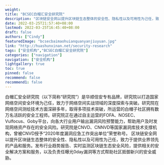 ```yaml
---
weight: 
title: "BCSEC白帽汇安全研究院"
description: "区块链安全网以提升区块链生态整体的安全性、隐私性以及可用性为己任，致力于提供业界领先的产品和服务"
date: 2022-03-25T21:57:40+08:00
lastmod: 2022-03-25T16:45:40+08:00
draft: false
authors: ["Cindy"]
featuredImage: "bcsecbaimaohuianquanyanjiuyuan.jpg"
link: "http://huashunxinan.net/security-research"
tags: ["安全机构","BCSEC白帽汇安全研究院"]
categories: ["navigation"]
navigation: ["安全机构"]
lightgallery: true
toc: true
pinned: false
recommend: false
recommend1: false
---
```


白帽汇安全研究院（以下简称“研究院”）是华顺信安专有品牌，研究院以打造国家网络空间安全环境为己任，致力于网络空间实战领域的深度探索与突破。研究院在网络空间测绘技术方面深耕多年，取得多项技术突破，所运营的白帽子社区拥有数万名活跃的安全工程师。研究院正在通过自主运营的FOFA、NOSEC、Vulfocus、Goby平台，向各大行业用户输出漏洞风险预警能力，帮助用户及时发现网络资产存在的安全风险。研究院是CNVD、CNNVD等国家漏洞库技术支撑机构，曾被CNVD授予“2020年度漏洞应急工作突出单位”荣誉称号。
区块链安全网以提升区块链生态整体的安全性、隐私性以及可用性为己任，致力于提供业界领先的产品和服务。发布行业趋势报告、实时监测区块链生态安全风险，提供相关的安全解决方案和服务，以及负责任曝光0day漏洞等方式帮助社区抵御新兴的安全威胁。
